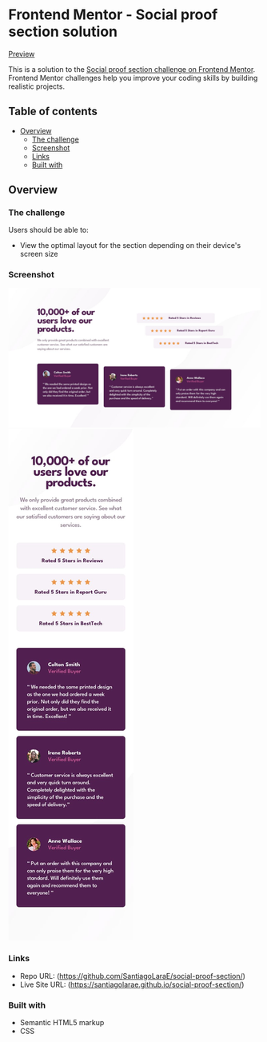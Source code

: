 # Frontend Mentor - Social proof section solution

[Preview](https://santiagolarae.github.io/social-proof-section/)

This is a solution to the [Social proof section challenge on Frontend Mentor](https://www.frontendmentor.io/challenges/social-proof-section-6e0qTv_bA). Frontend Mentor challenges help you improve your coding skills by building realistic projects. 

## Table of contents

- [Overview](#overview)
  - [The challenge](#the-challenge)
  - [Screenshot](#screenshot)
  - [Links](#links)
  - [Built with](#built-with)

## Overview

### The challenge

Users should be able to:

- View the optimal layout for the section depending on their device's screen size

### Screenshot

![Preview](./design/desktop-design.jpg)
![Mobile Preview](./design/mobile-design.jpg)

### Links

- Repo URL: (https://github.com/SantiagoLaraE/social-proof-section/)
- Live Site URL: (https://santiagolarae.github.io/social-proof-section/)

### Built with

- Semantic HTML5 markup
- CSS